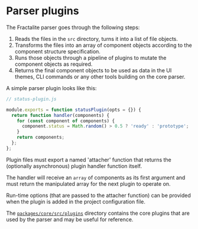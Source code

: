 # Parser plugins

The Fractalite parser goes through the following steps:

1. Reads the files in the `src` directory, turns it into a list of file objects.
2. Transforms the files into an array of component objects according to the component structure specification.
3. Runs those objects through a pipeline of plugins to mutate the component objects as required.
4. Returns the final component objects to be used as data in the UI themes, CLI commands or any other tools building on the core parser.

A simple parser plugin looks like this:

```js
// status-plugin.js

module.exports = function statusPlugin(opts = {}) {
  return function handler(components) {
    for (const component of components) {
      component.status = Math.random() > 0.5 ? 'ready' : 'prototype';
    }
    return components;
  };
};
```

Plugin files must export a named 'attacher' function that returns the (optionally asynchronous) plugin handler function itself.

The handler will receive an `array` of components as its first argument and must return the manipulated array for the next plugin to operate on.

Run-time options (that are passed to the attacher function) can be provided when the plugin is added in the project configuration file.

The [`packages/core/src/plugins`](packages/core/src/plugins) directory contains the core plugins that are used by the parser and may be useful for reference.
